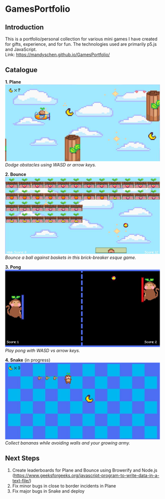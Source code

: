 # GamesPortfolio
## Introduction
This is a portfolio/personal collection for various mini games I have created for gifts, experience, and for fun. The technologies used are primarily p5.js and JavaScript.  
Link: https://mandyschen.github.io/GamesPortfolio/
## Catalogue
**1. Plane**  
![Screenshot from Plane](https://github.com/mandyschen/GamesPortfolio/blob/main/screenshots/plane.jpg)  
*Dodge obstacles using WASD or arrow keys.*  
  
**2. Bounce**  
![Screenshot from Plane](https://github.com/mandyschen/GamesPortfolio/blob/main/screenshots/bounce.jpg)  
*Bounce a ball against baskets in this brick-breaker esque game.*  
  
**3. Pong**  
![Screenshot from Plane](https://github.com/mandyschen/GamesPortfolio/blob/main/screenshots/pong.jpg)   
*Play pong with WASD vs arrow keys.*  
  
**4. Snake** (in progress)  
![Screenshot from Plane](https://github.com/mandyschen/GamesPortfolio/blob/main/screenshots/snake.jpg)  
*Collect bananas while avoiding walls and your growing army.*  
  
## Next Steps
1. Create leaderboards for Plane and Bounce using Browerify and Node.js (https://www.geeksforgeeks.org/javascript-program-to-write-data-in-a-text-file/)
2. Fix minor bugs in close to border incidents in Plane
3. Fix major bugs in Snake and deploy
